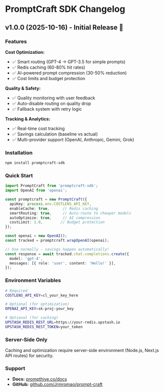 # PromptCraft SDK Changelog

## v1.0.0 (2025-10-16) - Initial Release 🚀

### Features

**Cost Optimization:**
- ✅ Smart routing (GPT-4 → GPT-3.5 for simple prompts)
- ✅ Redis caching (60-80% hit rates)
- ✅ AI-powered prompt compression (30-50% reduction)
- ✅ Cost limits and budget protection

**Quality & Safety:**
- ✅ Quality monitoring with user feedback
- ✅ Auto-disable routing on quality drop
- ✅ Fallback system with retry logic

**Tracking & Analytics:**
- ✅ Real-time cost tracking
- ✅ Savings calculation (baseline vs actual)
- ✅ Multi-provider support (OpenAI, Anthropic, Gemini, Grok)

### Installation

```bash
npm install promptcraft-sdk
```

### Quick Start

```typescript
import PromptCraft from 'promptcraft-sdk';
import OpenAI from 'openai';

const promptcraft = new PromptCraft({
  apiKey: process.env.COSTLENS_API_KEY,
  enableCache: true,      // Redis caching
  smartRouting: true,     // Auto-route to cheaper models
  autoOptimize: true,     // AI compression
  costLimit: 1.0,        // Budget protection
});

const openai = new OpenAI();
const tracked = promptcraft.wrapOpenAI(openai);

// Use normally - savings happen automatically!
const response = await tracked.chat.completions.create({
  model: 'gpt-4',
  messages: [{ role: 'user', content: 'Hello!' }],
});
```

### Environment Variables

```bash
# Required
COSTLENS_API_KEY=cl_your_key_here

# Optional (for optimization)
OPENAI_API_KEY=sk-proj-your_key

# Optional (for caching)
UPSTASH_REDIS_REST_URL=https://your-redis.upstash.io
UPSTASH_REDIS_REST_TOKEN=your_token
```

### Server-Side Only

Caching and optimization require server-side environment (Node.js, Next.js API routes) for security.

### Support

- **Docs:** [prompthive.co/docs](https://prompthive.co/docs)
- **GitHub:** [github.com/Jrmromao/prompt-craft](https://github.com/Jrmromao/prompt-craft)
